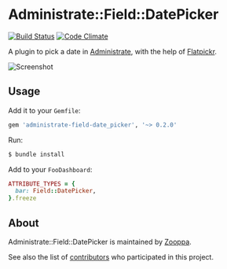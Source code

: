 # Administrate::Field::DatePicker

[![Build Status](https://travis-ci.com/zooppa/administrate-field-date_picker.svg?branch=master)](https://travis-ci.com/zooppa/administrate-field-date_picker)
[![Code Climate](https://codeclimate.com/github/zooppa/administrate-field-date_picker/badges/gpa.svg)](https://codeclimate.com/github/zooppa/administrate-field-date_picker)

A plugin to pick a date in [Administrate], with the help of [Flatpickr].

![Screenshot](https://raw.githubusercontent.com/zooppa/administrate-field-date_picker/master/screenshot.png)

## Usage

Add it to your `Gemfile`:

```ruby
gem 'administrate-field-date_picker', '~> 0.2.0'
```

Run:

```bash
$ bundle install
```

Add to your `FooDashboard`:

```ruby
ATTRIBUTE_TYPES = {
  bar: Field::DatePicker,
}.freeze
```

## About

Administrate::Field::DatePicker is maintained by [Zooppa].

See also the list of [contributors](https://github.com/zooppa/administrate-field-date_picker/contributors) who participated in this project.

[flatpickr]: https://github.com/chmln/flatpickr
[administrate]: https://github.com/thoughtbot/administrate
[zooppa]: https://www.zooppa.com/
